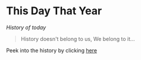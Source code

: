 # This Day That Year

_History of today_

> History doesn't belong to us, We belong to it...

Peek into the history by clicking [here](https://thisdaythatyear.surge.sh) 

